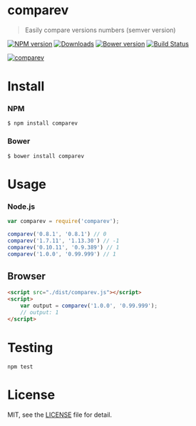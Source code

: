 # comparev
> Easily compare versions numbers (semver version)

[![NPM version][npm-image]][npm-url]
[![Downloads][downloads-image]][npm-url]
[![Bower version][bower-image]][bower-url]
[![Build Status](https://travis-ci.org/superRaytin/node-comparev.svg?branch=master)](https://travis-ci.org/superRaytin/node-comparev)

[![comparev](https://nodei.co/npm/comparev.png)](https://npmjs.org/package/comparev)

[npm-url]: https://npmjs.org/package/comparev
[downloads-image]: http://img.shields.io/npm/dm/comparev.svg
[npm-image]: http://img.shields.io/npm/v/comparev.svg
[bower-url]:http://badge.fury.io/bo/comparev
[bower-image]: https://badge.fury.io/bo/comparev.svg

# Install

### NPM

```
$ npm install comparev
```

### Bower

```
$ bower install comparev
```

# Usage

### Node.js

```js
var comparev = require('comparev');

comparev('0.8.1', '0.8.1') // 0
comparev('1.7.11', '1.13.30') // -1
comparev('0.10.11', '0.9.389') // 1
comparev('1.0.0', '0.99.999') // 1
```

## Browser

```html
<script src="./dist/comparev.js"></script>
<script>
    var output = comparev('1.0.0', '0.99.999');
    // output: 1
</script>
```

# Testing

```
npm test
```

# License

MIT, see the [LICENSE](/LICENSE) file for detail.